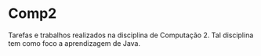 # Comp2
Tarefas e trabalhos realizados na disciplina de Computação 2. Tal disciplina tem como foco a aprendizagem de Java. 
